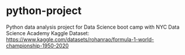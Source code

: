 # python-project

Python data analysis project for Data Science boot camp with NYC Data Science Academy
Kaggle Dataset: https://www.kaggle.com/datasets/rohanrao/formula-1-world-championship-1950-2020
